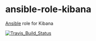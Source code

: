 # ansible-role-kibana
[Ansible](https://galaxy.ansible.com/yfouillet/ansible_role_kibana) role for Kibana

[![Travis_Build_Status](https://travis-ci.org/yfouillet/ansible-role-kibana.svg?branch=master)](https://travis-ci.org/yfouillet/ansible-role-kibana)
